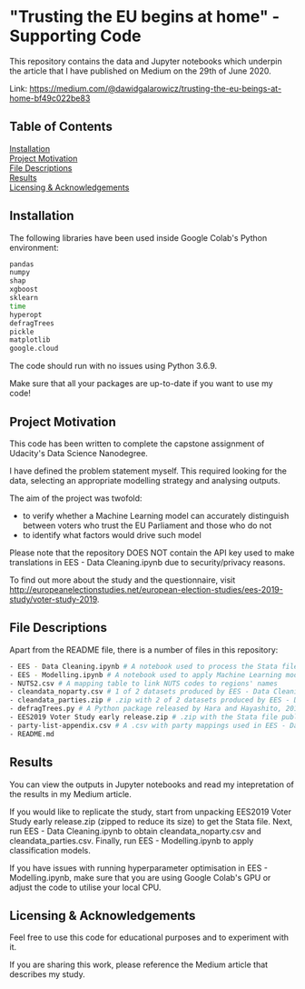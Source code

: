 # "Trusting the EU begins at home" - Supporting Code
This repository contains the data and Jupyter notebooks which underpin the article that I have published on Medium on the 29th of June 2020.

Link: https://medium.com/@dawidgalarowicz/trusting-the-eu-beings-at-home-bf49c022be83

## Table of Contents  
[Installation](#installation)  
[Project Motivation](#motivation)  
[File Descriptions](#files)  
[Results](#results)  
[Licensing & Acknowledgements](#licensing)  

<a name="installation"/></a>
## Installation

The following libraries have been used inside Google Colab's Python environment:

```bash
pandas
numpy
shap
xgboost
sklearn
time
hyperopt
defragTrees
pickle
matplotlib
google.cloud
```

The code should run with no issues using Python 3.6.9.

Make sure that all your packages are up-to-date if you want to use my code!

<a name="motivation"/></a>
## Project Motivation

This code has been written to complete the capstone assignment of Udacity's Data Science Nanodegree.

I have defined the problem statement myself. This required looking for the data, selecting an appropriate modelling strategy and analysing outputs.

The aim of the project was twofold:
- to verify whether a Machine Learning model can accurately distinguish between voters who trust the EU Parliament and those who do not
- to identify what factors would drive such model
                           
Please note that the repository DOES NOT contain the API key used to make translations in EES - Data Cleaning.ipynb due to security/privacy reasons.

To find out more about the study and the questionnaire, visit http://europeanelectionstudies.net/european-election-studies/ees-2019-study/voter-study-2019.

<a name="files"/></a>
## File Descriptions
Apart from the README file, there is a number of files in this repository:

```bash
- EES - Data Cleaning.ipynb # A notebook used to process the Stata file in EES2019 Voter Study early release.zip.
- EES - Modelling.ipynb # A notebook used to apply Machine Learning models on the outputs of EES - Data Cleaning.ipynb
- NUTS2.csv # A mapping table to link NUTS codes to regions' names
- cleandata_noparty.csv # 1 of 2 datasets produced by EES - Data Cleaning.ipynb (uploaded for convienience of others who want to simply run EES - Modelling.ipynb)
- cleandata_parties.zip # .zip with 2 of 2 datasets produced by EES - Data Cleaning.ipynb (uploaded for convienience of others who want to simply run EES - Modelling.ipynb)
- defragTrees.py # A Python package released by Hara and Hayashito, 2018
- EES2019 Voter Study early release.zip # .zip with the Stata file published by Schmitt et al., 2019
- party-list-appendix.csv # A .csv with party mappings used in EES - Data Cleaning.ipynb created by Schmitt et al., 2019
- README.md
```

<a name="results"/></a>
## Results
You can view the outputs in Jupyter notebooks and read my intepretation of the results in my Medium article.

If you would like to replicate the study, start from unpacking EES2019 Voter Study early release.zip (zipped to reduce its size) to get the Stata file. Next, run EES - Data Cleaning.ipynb to obtain cleandata_noparty.csv and cleandata_parties.csv. Finally, run EES - Modelling.ipynb to apply classification models.

If you have issues with running hyperparameter optimisation in EES - Modelling.ipynb, make sure that you are using Google Colab's GPU or adjust the code to utilise your local CPU.

<a name="licensing"/></a>
## Licensing & Acknowledgements
Feel free to use this code for educational purposes and to experiment with it.

If you are sharing this work, please reference the Medium article that describes my study.
